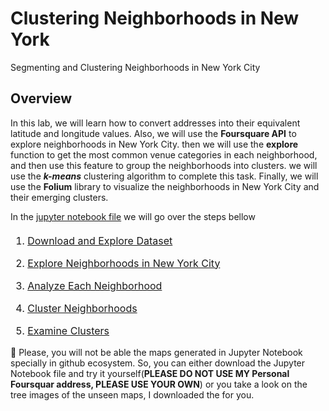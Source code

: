 # Clustering Neighborhoods in New York
Segmenting and Clustering Neighborhoods in New York City

## Overview

In this lab, we will learn how to convert addresses into their equivalent latitude and longitude values. Also, we will use the **Foursquare API** to explore neighborhoods in New York City. then we will use the **explore** function to get the most common venue categories in each neighborhood, and then use this feature to group the neighborhoods into clusters. we will use the **_k-means_** clustering algorithm to complete this task. Finally, we will use the **Folium** library to visualize the neighborhoods in New York City and their emerging clusters.

In the [jupyter notebook file](https://github.com/zekaouinoureddine/Clustering-Neighborhoods-in-New-York/blob/main/Clustering%20Neighborhoods%20in%20New%20York.ipynb) we will go over the steps bellow

<div class="alert alert-block alert-info" style="margin-top: 20px">

<font size = 3>

1. <a href="#item1">Download and Explore Dataset</a>

2. <a href="#item2">Explore Neighborhoods in New York City</a>

3. <a href="#item3">Analyze Each Neighborhood</a>

4. <a href="#item4">Cluster Neighborhoods</a>

5. <a href="#item5">Examine Clusters</a>    
</font>
</div>

📌 Please, you will not be able the maps generated in Jupyter Notebook specially in github ecosystem. So, you can either download the Jupyter Notebook file and try it yourself(**PLEASE DO NOT USE MY Personal Foursquar address, PLEASE USE YOUR OWN**) or you take a look on the tree images of the unseen maps, I downloaded the for you. 
